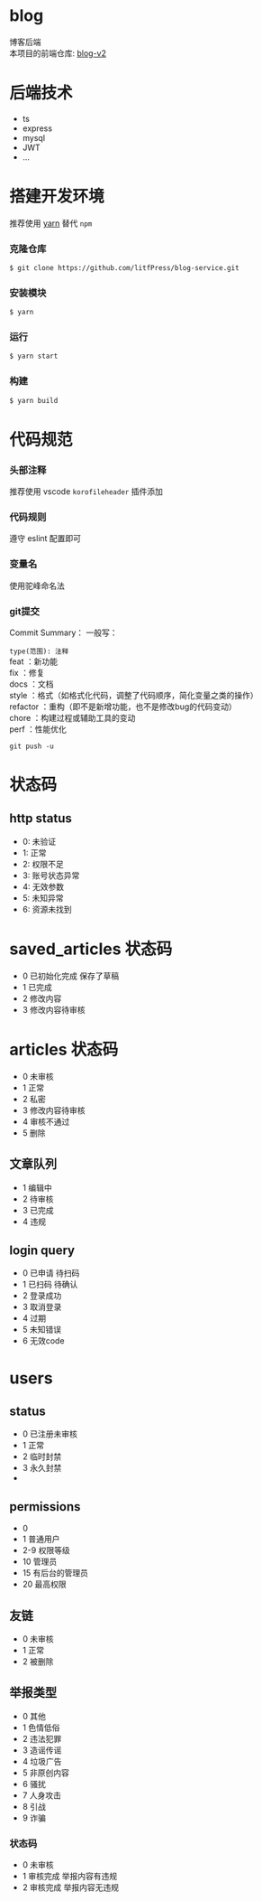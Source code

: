 # blog
博客后端  
本项目的前端仓库: [blog-v2](https://github.com/litfPress/blog-v2)

# 后端技术
- ts
- express
- mysql
- JWT
- ...

# 搭建开发环境
推荐使用 [yarn](https://www.yarnpkg.cn/) 替代 `npm`

### 克隆仓库
```bash
$ git clone https://github.com/litfPress/blog-service.git
```
### 安装模块
```bash
$ yarn
```
### 运行
```bash
$ yarn start
```
### 构建
```bash
$ yarn build
```

# 代码规范
### 头部注释
推荐使用 vscode `korofileheader` 插件添加

### 代码规则
遵守 eslint 配置即可

### 变量名
使用驼峰命名法

### git提交
Commit Summary：
一般写：

`type(范围): 注释`  
feat ：新功能  
fix ：修复  
docs ：文档  
style ：格式（如格式化代码，调整了代码顺序，简化变量之类的操作）  
refactor ：重构（即不是新增功能，也不是修改bug的代码变动）  
chore ：构建过程或辅助工具的变动  
perf ：性能优化  
<!-- test ：增加测试  
test ：单元测试   -->
`git push -u`  

# 状态码
## http status
- 0: 未验证
- 1: 正常
- 2: 权限不足
- 3: 账号状态异常
- 4: 无效参数
- 5: 未知异常
- 6: 资源未找到

# saved_articles 状态码
- 0 已初始化完成 保存了草稿
- 1 已完成
- 2 修改内容
- 3 修改内容待审核

# articles 状态码
- 0 未审核
- 1 正常
- 2 私密
- 3 修改内容待审核
- 4 审核不通过
- 5 删除

## 文章队列
- 1 编辑中
- 2 待审核
- 3 已完成
- 4 违规


## login query
- 0 已申请 待扫码
- 1 已扫码 待确认
- 2 登录成功
- 3 取消登录
- 4 过期
- 5 未知错误
- 6 无效code

# users
## status
- 0 已注册未审核
- 1 正常
- 2 临时封禁
- 3 永久封禁
- 
## permissions
- 0
- 1 普通用户
- 2-9 权限等级
- 10 管理员
- 15 有后台的管理员
- 20 最高权限

## 友链
- 0 未审核
- 1 正常
- 2 被删除


## 举报类型
- 0 其他
- 1 色情低俗
- 2 违法犯罪
- 3 造谣传谣
- 4 垃圾广告
- 5 非原创内容
- 6 骚扰
- 7 人身攻击
- 8 引战
- 9 诈骗

### 状态码
- 0 未审核
- 1 审核完成 举报内容有违规
- 2 审核完成 举报内容无违规

